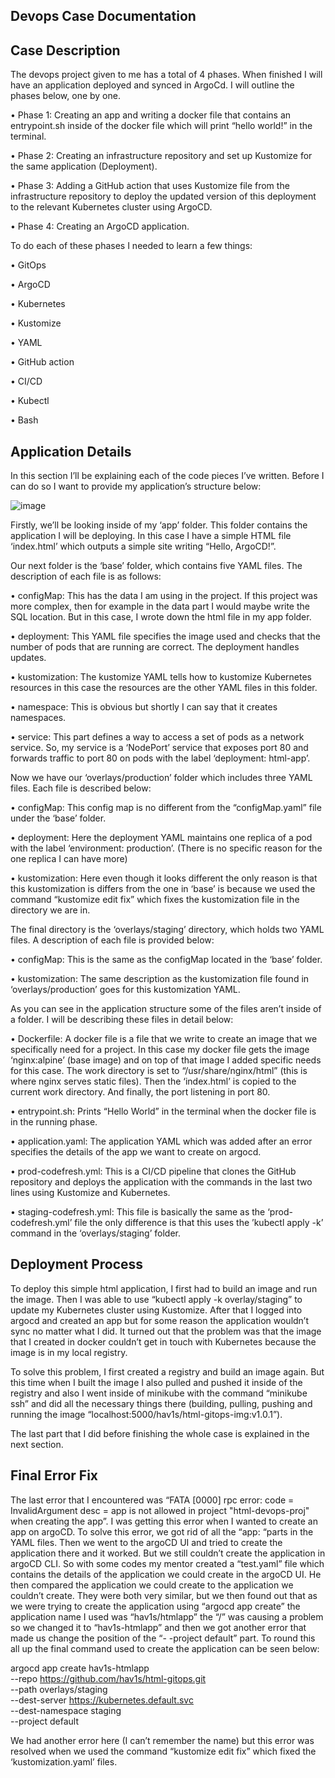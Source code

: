 Devops Case Documentation
---------------------
Case Description
---------------------

The devops project given to me has a total of 4 phases. When finished I will have an application deployed and synced in ArgoCd. I will outline the phases below, one by one.

•	Phase 1: Creating an app and writing a docker file that contains an entrypoint.sh inside of the docker file which will print “hello world!” in the terminal.

•	Phase 2: Creating an infrastructure repository and set up Kustomize for the same application (Deployment).

•	Phase 3: Adding a GitHub action that uses Kustomize file from the infrastructure repository to deploy the updated version of this deployment to the relevant Kubernetes cluster using ArgoCD.

•	Phase 4: Creating an ArgoCD application.

To do each of these phases I needed to learn a few things:

•	GitOps

•	ArgoCD

•	Kubernetes

•	Kustomize

•	YAML

•	GitHub action

•	CI/CD

•	Kubectl

•	Bash


Application Details
---------------------

In this section I’ll be explaining each of the code pieces I’ve written. Before I can do so I want to provide my application’s structure below:

![image](https://github.com/user-attachments/assets/1473fda6-1739-4565-b626-a61c699444e5)


Firstly, we’ll be looking inside of my ‘app’ folder. This folder contains the application I will be deploying. In this case I have a simple HTML file ‘index.html’ which outputs a simple site writing “Hello, ArgoCD!”. 

Our next folder is the ‘base’ folder, which contains five YAML files. The description of each file is as follows:

•	configMap: This has the data I am using in the project. If this project was more complex, then for example in the data part I would maybe write the SQL location. But in this case, I wrote down the html file in my app folder.

•	deployment: This YAML file specifies the image used and checks that the number of pods that are running are correct. The deployment handles updates.

•	kustomization: The kustomize YAML tells how to kustomize Kubernetes resources in this case the resources are the other YAML files in this folder.

•	namespace: This is obvious but shortly I can say that it creates namespaces.

•	service: This part defines a way to access a set of pods as a network service. So, my service is a ‘NodePort’ service that exposes port 80 and forwards traffic to port 80 on pods with the label ‘deployment: html-app’.


Now we have our ‘overlays/production’ folder which includes three YAML files. Each file is described below: 

•	configMap: This config map is no different from the “configMap.yaml” file under the ‘base’ folder.

•	deployment: Here the deployment YAML maintains one replica of a pod with the label ‘environment: production’. (There is no specific reason for the one replica I can have more)

•	kustomization: Here even though it looks different the only reason is that this kustomization is differs from the one in ‘base’ is because we used the command “kustomize edit fix” which fixes the kustomization file in the directory we are in.

The final directory is the ‘overlays/staging’ directory, which holds two YAML files. A description of each file is provided below:

•	configMap: This is the same as the configMap located in the ‘base’ folder.

•	kustomization: The same description as the kustomization file found in ‘overlays/production’ goes for this kustomization YAML.

As you can see in the application structure some of the files aren’t inside of a folder. I will be describing these files in detail below:

•	Dockerfile: A docker file is a file that we write to create an image that we specifically need for a project. In this case my docker file gets the image ‘nginx:alpine’ (base image) and on top of that image I added specific needs for this case. The work directory is set to “/usr/share/nginx/html” (this is where nginx serves static files). Then the ‘index.html’ is copied to the current work directory. And finally, the port listening in port 80.

•	entrypoint.sh: Prints “Hello World” in the terminal when the docker file is in the running phase.

•	application.yaml: The application YAML which was added after an error specifies the details of the app we want to create on argocd.

•	prod-codefresh.yml: This is a CI/CD pipeline that clones the GitHub repository and deploys the application with the commands in the last two lines using Kustomize and Kubernetes.

•	staging-codefresh.yml: This file is basically the same as the ‘prod-codefresh.yml’ file the only difference is that this uses the ’kubectl apply -k’ command in the ‘overlays/staging’ folder.


Deployment Process 
---------------------

To deploy this simple html application, I first had to build an image and run the image. Then I was able to use “kubectl apply -k overlay/staging” to update my Kubernetes cluster using Kustomize. 
After that I logged into argocd and created an app but for some reason the application wouldn’t sync no matter what I did. It turned out that the problem was that the image that I created in docker couldn’t get in touch with Kubernetes because the image is in my local registry.

 To solve this problem, I first created a registry and build an image again. But this time when I built the image I also pulled and pushed it inside of the registry and also I went inside of minikube with the command “minikube ssh” and did all the necessary things there (building, pulling, pushing and running the image “localhost:5000/hav1s/html-gitops-img:v1.0.1”).
 
The last part that I did before finishing the whole case is explained in the next section.


Final Error Fix
---------------------

The last error that I encountered was “FATA [0000] rpc error: code = InvalidArgument desc = app is not allowed in project "html-devops-proj" when creating the app”. I was getting this error when I wanted to create an app on argoCD. To solve this error, we got rid of all the “app: “parts in the YAML files. Then we went to the argoCD UI and tried to create the application there and it worked. But we still couldn’t create the application in argoCD CLI. So with some codes my mentor created a “test.yaml” file which contains the details of the application we could create in the argoCD UI. He then compared the application we could create to the application we couldn’t create. They were both very similar, but we then found out that as we were trying to create the application using “argocd app create” the application name I used was “hav1s/htmlapp” the “/” was causing a problem so we changed it to “hav1s-htmlapp” and then we got another error that made us change the position of the “- -project default” part. To round this all up the final command used to create the application can be seen below:

argocd app create hav1s-htmlapp \
  --repo https://github.com/hav1s/html-gitops.git \
  --path overlays/staging \
  --dest-server https://kubernetes.default.svc \
  --dest-namespace staging \
  --project default
  
We had another error here (I can’t remember the name) but this error was resolved when we used the command “kustomize edit fix” which fixed the ‘kustomization.yaml’ files.
